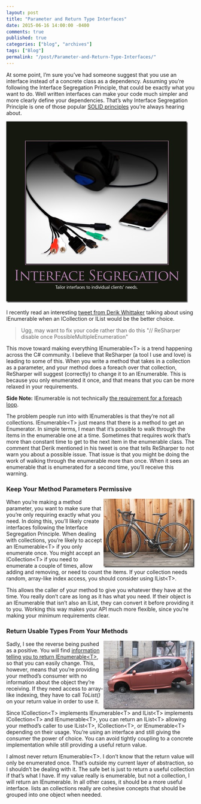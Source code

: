 ```yaml
---
layout: post
title: "Parameter and Return Type Interfaces"
date: 2015-06-16 14:00:00 -0400
comments: true
published: true
categories: ["blog", "archives"]
tags: ["Blog"]
permalink: "/post/Parameter-and-Return-Type-Interfaces/"
---
```

<!-- more -->



<p>At some point, I’m sure you’ve had someone suggest that you use an interface instead of a concrete class as a dependency. Assuming you’re following the Interface Segregation Principle, that could be exactly what you want to do. Well written interfaces can make your code much simpler and more clearly define your dependencies. That’s why Interface Segregation Principle is one of those popular <a href="http://brendan.enrick.com/post/SOLID-Principles-Software-Craftsmanship-Calendar-Topics" target="_blank">SOLID principles</a> you’re always hearing about.</p> <p><a href="/images/files/NP-Interface-Segregation.jpg"><img title="NP-Interface-Segregation" style="border-top: 0px; border-right: 0px; border-bottom: 0px; border-left: 0px; display: inline" border="0" alt="NP-Interface-Segregation" src="/images/files/NP-Interface-Segregation_thumb.jpg" width="486" height="484"></a> </p> <p>I recently read an interesting <a href="https://twitter.com/DerikWhittaker/status/610425115042426880" target="_blank">tweet from Derik Whittaker</a> talking about using IEnumerable when an ICollection or IList would be the better choice.&nbsp; </p> <blockquote> <p>Ugg, may want to fix your code rather than do this "// ReSharper disable once PossibleMultipleEnumeration"</p></blockquote> <p>This move toward making everything IEnumerable&lt;T&gt; is a trend happening across the C# community. I believe that ReSharper (a tool I use and love) is leading to some of this. When you write a method that takes in a collection as a parameter, and your method does a foreach over that collection, ReSharper will suggest (correctly) to change it to an IEnumerable. This is because you only enumerated it once, and that means that you can be more relaxed in your requirements. </p> <p><strong>Side Note:</strong> IEnumerable is not technically <a href="http://brendan.enrick.com/post/Foreach-IEnumerable-IEnumerator-and-Duck-Typing" target="_blank">the requirement for a foreach loop</a>.</p> <p>The problem people run into with IEnumerables is that they’re not all collections. IEnumerable&lt;T&gt; just means that there is a method to get an Enumerator. In simple terms, I mean that it’s possible to walk through the items in the enumerable one at a time. Sometimes that requires work that’s more than constant time to get to the next item in the enumerable class. The comment that Derik mentioned in his tweet is one that tells ReSharper to not warn you about a possible issue. That issue is that you might be doing the work of walking through the enumerable more than once. When it sees an enumerable that is enumerated for a second time, you’ll receive this warning.</p> <h3>Keep Your Method Parameters Permissive</h3> <p><a href="/images/files/3364773646_ebc547a3fa_o.jpg"><img title="3364773646_ebc547a3fa_o" style="border-left-width: 0px; border-right-width: 0px; border-bottom-width: 0px; margin-left: 0px; display: inline; border-top-width: 0px; margin-right: 0px" border="0" alt="3364773646_ebc547a3fa_o" src="/images/files/3364773646_ebc547a3fa_o_thumb.jpg" width="244" align="right" height="184"></a></p> <p>When you’re making a method parameter, you want to make sure that you’re only requiring exactly what you need. In doing this, you’ll likely create interfaces following the Interface Segregation Principle. When dealing with collections, you’re likely to accept an IEnumerable&lt;T&gt; if you only enumerate once. You might accept an ICollection&lt;T&gt; if you need to enumerate a couple of times, allow adding and removing, or need to count the items. If your collection needs random, array-like index access, you should consider using IList&lt;T&gt;.&nbsp; </p> <p>This allows the caller of your method to give you whatever they have at the time. You really don’t care as long as it has what you need. If their object is an IEnumerable that isn’t also an IList, they can convert it before providing it to you. Working this way makes your API much more flexible, since you’re making your minimum requirements clear. </p> <h3>Return Usable Types From Your Methods</h3> <p><a href="/images/files/6555544311_79789a44b9_o.jpg"><img title="6555544311_79789a44b9_o" style="border-left-width: 0px; border-right-width: 0px; border-bottom-width: 0px; margin-left: 0px; display: inline; border-top-width: 0px; margin-right: 0px" border="0" alt="6555544311_79789a44b9_o" src="/images/files/6555544311_79789a44b9_o_thumb.jpg" width="244" align="right" height="184"></a> </p> <p>Sadly, I see the reverse being pushed as a positive. You will find <a href="http://stackoverflow.com/a/9855752/22381" target="_blank">information telling you to return IEnumerable&lt;T&gt;</a>, so that you can easily change. This, however, means that you’re providing your method’s consumer with no information about the object they’re receiving. If they need access to array-like indexing, they have to call <em>ToList()</em> on your return value in order to use it.</p> <p>Since ICollection&lt;T&gt; implements IEnumerable&lt;T&gt; and IList&lt;T&gt; implements ICollection&lt;T&gt; and IEnumerable&lt;T&gt;, you can return an IList&lt;T&gt; allowing your method’s caller to use IList&lt;T&gt;, ICollection&lt;T&gt;, or IEnumerable&lt;T&gt; depending on their usage. You’re using an interface and still giving the consumer the power of choice. You can avoid tightly coupling to a concrete implementation while still providing a useful return value. </p> <p>I almost never return IEnumerable&lt;T&gt;. I don’t know that the return value will only be enumerated once. That’s outside my current layer of abstraction, so I shouldn’t be dealing with it. The safe bet is just to return a useful collection if that’s what I have. If my value really is enumerable, but not a collection, I will return an IEnumerable. In all other cases, it should be a more useful interface. lists an collections really are cohesive concepts that should be grouped into one object when needed.</p>
